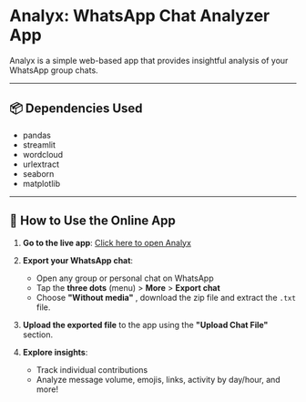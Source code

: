 # Analyx: WhatsApp Chat Analyzer App

Analyx is a simple web-based app that provides insightful analysis of your WhatsApp group chats.

---

## 📦 Dependencies Used
- pandas  
- streamlit  
- wordcloud  
- urlextract  
- seaborn  
- matplotlib  

---

## 🚀 How to Use the Online App

1. **Go to the live app**: [Click here to open Analyx](https://meetkavad-analyx-app-zujrpl.streamlit.app/)  
  
2. **Export your WhatsApp chat**:
   - Open any group or personal chat on WhatsApp
   - Tap the **three dots** (menu) > **More** > **Export chat**
   - Choose **"Without media"** , download the zip file and extract the `.txt` file.

3. **Upload the exported file** to the app using the **"Upload Chat File"** section.

4. **Explore insights**:
   - Track individual contributions
   - Analyze message volume, emojis, links, activity by day/hour, and more!

